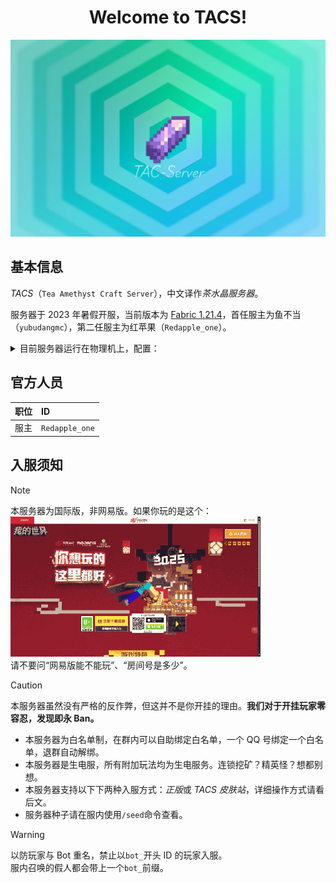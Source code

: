 <h1 align="center">Welcome to TACS!</h1>

![TACS Banner](./assets/wallpaper.png)

## 基本信息

*TACS*（`Tea Amethyst Craft Server`），中文译作*茶水晶服务器*。

服务器于 2023 年暑假开服，当前版本为 [Fabric 1.21.4](https://fabricmc.net/2024/12/02/1214.html)，首任服主为鱼不当（`yubudangmc`），第二任服主为红苹果（`Redapple_one`）。

<details><summary>目前服务器运行在物理机上，配置：</summary><ul><br>
<li>i5-13600K</li>
<li>32GB DDR4 RAM</li>
<li>B60T Dual-tower 260W TDP</li>
<li>12025 Case Fan 2000 RPM * 6</li>
</ul></details>

## 官方人员

|职位|ID|
|:-:|:--|
|服主|`Redapple_one`|

## 入服须知

> [!NOTE]
>
> 本服务器为国际版，非网易版。如果你玩的是这个：<br><img src="/docs/assets/wy.png" alt="Netease Minecraft" width="400"/><br>请不要问“网易版能不能玩”、“房间号是多少”。

> [!CAUTION]
>
> 本服务器虽然没有严格的反作弊，但这并不是你开挂的理由。**我们对于开挂玩家零容忍，发现即永 Ban。**

- 本服务器为白名单制，在群内可以自助绑定白名单，一个 QQ 号绑定一个白名单，退群自动解绑。
- 本服务器是生电服，所有附加玩法均为生电服务。连锁挖矿？精英怪？想都别想。
- 本服务器支持以下下两种入服方式：*正版*或 *TACS 皮肤站*，详细操作方式请看后文。
- 服务器种子请在服内使用`/seed`命令查看。

> [!WARNING]
>
> 以防玩家与 Bot 重名，禁止以`bot_`开头 ID 的玩家入服。  
> 服内召唤的假人都会带上一个`bot_`前缀。
